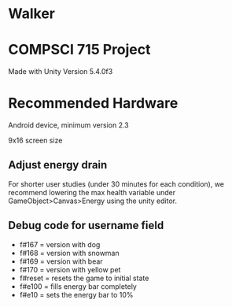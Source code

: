 # Walker
COMPSCI 715 Project
===================
Made with Unity Version 5.4.0f3


Recommended Hardware
===================
Android device, minimum version 2.3

9x16 screen size

Adjust energy drain
-------------------
For shorter user studies (under 30 minutes for each condition), we recommend lowering the max health variable under GameObject>Canvas>Energy using the unity editor.

Debug code for username field
-------------------
- f#167 = version with dog
- f#168 = version with snowman
- f#169 = version with bear
- f#170 = version with yellow pet
- f#reset = resets the game to initial state
- f#e100 = fills energy bar completely
- f#e10 = sets the energy bar to 10%
